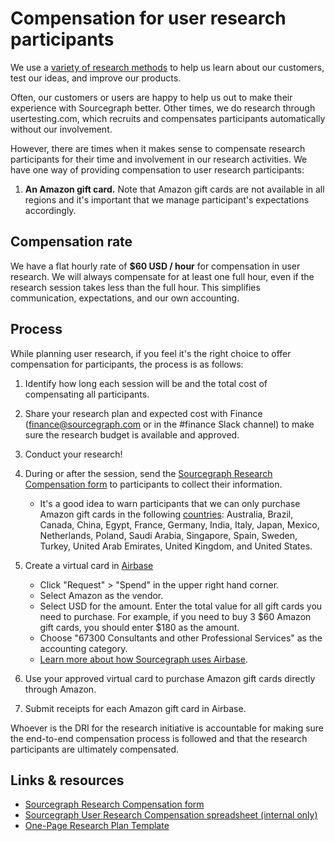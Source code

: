 # Compensation for user research participants

We use a [variety of research methods](../../../product/design/research/index.md) to help us learn about our customers, test our ideas, and improve our products.

Often, our customers or users are happy to help us out to make their experience with Sourcegraph better. Other times, we do research through usertesting.com, which recruits and compensates participants automatically without our involvement.

However, there are times when it makes sense to compensate research participants for their time and involvement in our research activities. We have one way of providing compensation to user research participants:

1. **An Amazon gift card.** Note that Amazon gift cards are not available in all regions and it's important that we manage participant's expectations accordingly.

## Compensation rate

We have a flat hourly rate of **$60 USD / hour** for compensation in user research. We will always compensate for at least one full hour, even if the research session takes less than the full hour. This simplifies communication, expectations, and our own accounting.

## Process

While planning user research, if you feel it's the right choice to offer compensation for participants, the process is as follows:

1. Identify how long each session will be and the total cost of compensating all participants.
2. Share your research plan and expected cost with Finance ([finance@sourcegraph.com](mailto:finance@sourcegraph.com) or in the #finance Slack channel) to make sure the research budget is available and approved.
3. Conduct your research!
4. During or after the session, send the [Sourcegraph Research Compensation form](https://forms.gle/NejoccZTfPAATtg77) to participants to collect their information.

   - It's a good idea to warn participants that we can only purchase Amazon gift cards in the following [countries](https://www.amazon.com/customer-preferences/country?ie=UTF8&preferencesReturnUrl=%2Fgp%2Fhelp%2Fcustomer%2Fdisplay.html%3FnodeId%3D201248840&ref_=navm_footer_icp_cp): Australia, Brazil, Canada, China, Egypt, France, Germany, India, Italy, Japan, Mexico, Netherlands, Poland, Saudi Arabia, Singapore, Spain, Sweden, Turkey, United Arab Emirates, United Kingdom, and United States.

5. Create a virtual card in [Airbase](https://dashboard.airbase.io/home)

   - Click "Request" > "Spend" in the upper right hand corner.
   - Select Amazon as the vendor.
   - Select USD for the amount. Enter the total value for all gift cards you need to purchase. For example, if you need to buy 3 $60 Amazon gift cards, you should enter $180 as the amount.
   - Choose "67300 Consultants and other Professional Services" as the accounting category.
   - [Learn more about how Sourcegraph uses Airbase](../../../finance/process/payables.md).

6. Use your approved virtual card to purchase Amazon gift cards directly through Amazon.
7. Submit receipts for each Amazon gift card in Airbase.

Whoever is the DRI for the research initiative is accountable for making sure the end-to-end compensation process is followed and that the research participants are ultimately compensated.

## Links & resources

- [Sourcegraph Research Compensation form](https://forms.gle/NejoccZTfPAATtg77)
- [Sourcegraph User Research Compensation spreadsheet (internal only)](https://docs.google.com/spreadsheets/d/1lQDF8_1XX372FhSE8gsE_XstpGPXrJl5ZhkBanc8dgQ/edit#gid=1160735453)
- [One-Page Research Plan Template](https://docs.google.com/document/d/1frKMZIT3rPjsvT5w5rkUahR7KiZA8KWTOjAlqIWKnP0/edit#)
